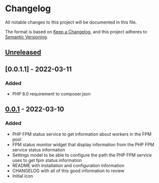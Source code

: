 # Changelog

All notable changes to this project will be documented in this file.

The format is based on [Keep a Changelog](https://keepachangelog.com/en/1.0.0/),
and this project adheres to [Semantic Versioning](https://semver.org/spec/v2.0.0.html).

## [Unreleased]

## [0.0.1.1] - 2022-03-11
### Added
- PHP 8.0 requirement to composer.json

## [0.0.1] - 2022-03-10
### Added
- PHP FPM status service to get information about workers in the FPM pool
- FPM status monitor widget that display information from the PHP FPM service status information
- Settings model to be able to configure the path the PHP FPM service uses to get fpm status information
- README with installation and configuration information
- CHANGELOG with all of this good information to review
- Initial icon

[Unreleased]: https://github.com/noahjahn/craft-php-fpm-status-monitor/compare/v0.0.1...HEAD
[0.0.1]: https://github.com/noahjahn/craft-php-fpm-status-monitor/releases/tag/v0.0.1
